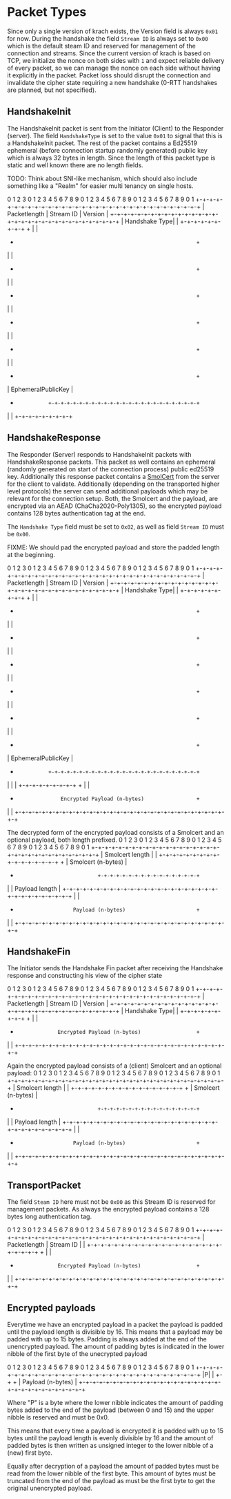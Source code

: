 # Packet Types

Since only a single version of krach exists, the Version field is always `0x01` for now. During
the handshake the field `Stream ID` is always set to `0x00` which is the default steam ID and reserved
for management of the connection and streams.
Since the current version of krach is based on TCP, we initialize the nonce on both sides with `1`
and expect reliable delivery of every packet, so we can manage the nonce on each side without having
it explicitly in the packet. Packet loss should disrupt the connection and invalidate the cipher state
requiring a new handshake (0-RTT handshakes are planned, but not specified).

## HandshakeInit

The HandshakeInit packet is sent from the Initiator (Client) to the Responder (server).
The field `HandshakeType` is set to the value `0x01` to signal that this is a HandshakeInit
packet. The rest of the packet contains a Ed25519 ephemeral (before connection startup randomly
generated) public key which is always 32 bytes in length. Since the length of this packet type is
static and well known there are no length fields.

TODO: Think about SNI-like mechanism, which should also include something like a "Realm" for easier multi tenancy 
on single hosts.

 0                   1                   2                   3
 0 1 2 3 4 5 6 7 8 9 0 1 2 3 4 5 6 7 8 9 0 1 2 3 4 5 6 7 8 9 0 1
+-+-+-+-+-+-+-+-+-+-+-+-+-+-+-+-+-+-+-+-+-+-+-+-+-+-+-+-+-+-+-+-+
|          Packetlength         |   Stream ID   |    Version    |
+-+-+-+-+-+-+-+-+-+-+-+-+-+-+-+-+-+-+-+-+-+-+-+-+-+-+-+-+-+-+-+-+
| Handshake Type|                                               |
+-+-+-+-+-+-+-+-+                                               +
|                                                               |
+                                                               +
|                                                               |
+                                                               +
|                                                               |
+                                                               +
|                                                               |
+                                                               +
|                                                               |
+                                                               +
|                                                               |
+                                                               +
|                       EphemeralPublicKey                      |
+               +-+-+-+-+-+-+-+-+-+-+-+-+-+-+-+-+-+-+-+-+-+-+-+-+
|               |
+-+-+-+-+-+-+-+-+

## HandshakeResponse

The Responder (Server) responds to HandshakeInit packets with HandshakeResponse packets.
This packet as well contains an ephemeral (randomly generated on start of the connection process)
public ed25519 key. Additionally this response packet contains a [SmolCert](https://github.com/smolcert)
from the server for the client to validate. Additionally (depending on the transported higher level protocols)
the server can send additional payloads which may be relevant for the connection setup. Both, the Smolcert
and the payload, are encrypted via an AEAD (ChaCha2020-Poly1305), so the encrypted payload contains
128 bytes authentication tag at the end.

The `Handshake Type` field must be set to `0x02`, as well as field `Stream ID` must be `0x00`.

FIXME: We should pad the encrypted payload and store the padded length at the beginning.

 0                   1                   2                   3
 0 1 2 3 4 5 6 7 8 9 0 1 2 3 4 5 6 7 8 9 0 1 2 3 4 5 6 7 8 9 0 1
+-+-+-+-+-+-+-+-+-+-+-+-+-+-+-+-+-+-+-+-+-+-+-+-+-+-+-+-+-+-+-+-+
|          Packetlength         |   Stream ID   |    Version    |
+-+-+-+-+-+-+-+-+-+-+-+-+-+-+-+-+-+-+-+-+-+-+-+-+-+-+-+-+-+-+-+-+
| Handshake Type|                                               |
+-+-+-+-+-+-+-+-+                                               +
|                                                               |
+                                                               +
|                                                               |
+                                                               +
|                                                               |
+                                                               +
|                                                               |
+                                                               +
|                                                               |
+                                                               +
|                                                               |
+                                                               +
|                       EphemeralPublicKey                      |
+               +-+-+-+-+-+-+-+-+-+-+-+-+-+-+-+-+-+-+-+-+-+-+-+-+
|               |                                               |
+-+-+-+-+-+-+-+-+                                               +
|                                                               |
+                   Encrypted Payload (n-bytes)                 +
|                                                               |
+-+-+-+-+-+-+-+-+-+-+-+-+-+-+-+-+-+-+-+-+-+-+-+-+-+-+-+-+-+-+-+-+

The decrypted form of the encrypted payload consists of a Smolcert and an optional payload,
both length prefixed.
 0                   1                   2                   3
 0 1 2 3 4 5 6 7 8 9 0 1 2 3 4 5 6 7 8 9 0 1 2 3 4 5 6 7 8 9 0 1
+-+-+-+-+-+-+-+-+-+-+-+-+-+-+-+-+-+-+-+-+-+-+-+-+-+-+-+-+-+-+-+-+
|        Smolcert length        |                               |
+-+-+-+-+-+-+-+-+-+-+-+-+-+-+-+-+                               +
|                       Smolcert (n-bytes)                      |
+                               +-+-+-+-+-+-+-+-+-+-+-+-+-+-+-+-+
|                               |         Payload length        |
+-+-+-+-+-+-+-+-+-+-+-+-+-+-+-+-+-+-+-+-+-+-+-+-+-+-+-+-+-+-+-+-+
|                                                               |
+                       Payload (n-bytes)                       +
|                                                               |
+-+-+-+-+-+-+-+-+-+-+-+-+-+-+-+-+-+-+-+-+-+-+-+-+-+-+-+-+-+-+-+-+

## HandshakeFin

The Initiator sends the Handshake Fin packet after receiving the Handshake response
and constructing his view of the cipher state

 0                   1                   2                   3
 0 1 2 3 4 5 6 7 8 9 0 1 2 3 4 5 6 7 8 9 0 1 2 3 4 5 6 7 8 9 0 1
+-+-+-+-+-+-+-+-+-+-+-+-+-+-+-+-+-+-+-+-+-+-+-+-+-+-+-+-+-+-+-+-+
|          Packetlength         |   Stream ID   |    Version    |
+-+-+-+-+-+-+-+-+-+-+-+-+-+-+-+-+-+-+-+-+-+-+-+-+-+-+-+-+-+-+-+-+
| Handshake Type|                                               |
+-+-+-+-+-+-+-+-+                                               +
|                                                               |
+                  Encrypted Payload (n-bytes)                  +
|                                                               |
+-+-+-+-+-+-+-+-+-+-+-+-+-+-+-+-+-+-+-+-+-+-+-+-+-+-+-+-+-+-+-+-+

Again the encrypted payload consists of a (client) Smolcert and an optional
payload:
0                   1                   2                   3
 0 1 2 3 4 5 6 7 8 9 0 1 2 3 4 5 6 7 8 9 0 1 2 3 4 5 6 7 8 9 0 1
+-+-+-+-+-+-+-+-+-+-+-+-+-+-+-+-+-+-+-+-+-+-+-+-+-+-+-+-+-+-+-+-+
|        Smolcert length        |                               |
+-+-+-+-+-+-+-+-+-+-+-+-+-+-+-+-+                               +
|                       Smolcert (n-bytes)                      |
+                               +-+-+-+-+-+-+-+-+-+-+-+-+-+-+-+-+
|                               |         Payload length        |
+-+-+-+-+-+-+-+-+-+-+-+-+-+-+-+-+-+-+-+-+-+-+-+-+-+-+-+-+-+-+-+-+
|                                                               |
+                       Payload (n-bytes)                       +
|                                                               |
+-+-+-+-+-+-+-+-+-+-+-+-+-+-+-+-+-+-+-+-+-+-+-+-+-+-+-+-+-+-+-+-+

## TransportPacket

The field `Steam ID` here must not be `0x00` as this Stream ID is reserved
for management packets. As always the encrypted payload contains a 128 bytes
long authentication tag.


 0                   1                   2                   3
 0 1 2 3 4 5 6 7 8 9 0 1 2 3 4 5 6 7 8 9 0 1 2 3 4 5 6 7 8 9 0 1
+-+-+-+-+-+-+-+-+-+-+-+-+-+-+-+-+-+-+-+-+-+-+-+-+-+-+-+-+-+-+-+-+
|          Packetlength         |   Stream ID   |               |
+-+-+-+-+-+-+-+-+-+-+-+-+-+-+-+-+-+-+-+-+-+-+-+-+               +
|                                                               |
+                  Encrypted Payload (n-bytes)                  +
|                                                               |
+-+-+-+-+-+-+-+-+-+-+-+-+-+-+-+-+-+-+-+-+-+-+-+-+-+-+-+-+-+-+-+-+

## Encrypted payloads

Everytime we have an encrypted payload in a packet the payload is padded until the payload length
is divisible by 16. This means that a payload may be padded with up to 15 bytes.
Padding is always added at the end of the unencrypted payload. The amount of padding bytes
is indicated in the lower nibble of the first byte of the unecrypted payload

 0                   1                   2                   3
 0 1 2 3 4 5 6 7 8 9 0 1 2 3 4 5 6 7 8 9 0 1 2 3 4 5 6 7 8 9 0 1
+-+-+-+-+-+-+-+-+-+-+-+-+-+-+-+-+-+-+-+-+-+-+-+-+-+-+-+-+-+-+-+-+
|P|                                                             |
+-+                                                             +
|                       Payload (n-bytes)                       |
+-+-+-+-+-+-+-+-+-+-+-+-+-+-+-+-+-+-+-+-+-+-+-+-+-+-+-+-+-+-+-+-+

Where "P" is a byte where the lower nibble indicates the amount of padding bytes added to the end
of the payload (between 0 and 15) and the upper nibble is reserved and must be 0x0.

This means that every time a payload is encrypted it is padded with up to 15 bytes until the payload
length is evenly divisible by 16 and the amount of padded bytes is then written as unsigned integer
to the lower nibble of a (new) first byte.

Equally after decryption of a payload the amount of padded bytes must be read from the lower nibble of 
the first byte. This amount of bytes must be truncated from the end of the payload as must be the first
byte to get the original unencrypted payload.

